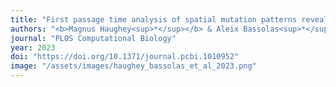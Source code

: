 ```yaml
---
title: "First passage time analysis of spatial mutation patterns reveals sub-clonal evolutionary dynamics in colorectal cancer"
authors: "<b>Magnus Haughey<sup>*</sup></b> & Aleix Bassolas<sup>*</sup>, Sandro Sousa, Ann-Marie Baker, Trevor A Graham, Vincenzo Nicosia, Weini Huang"
journal: "PLOS Computational Biology"
year: 2023
doi: "https://doi.org/10.1371/journal.pcbi.1010952"
image: "/assets/images/haughey_bassolas_et_al_2023.png"
---
```


